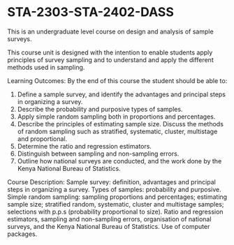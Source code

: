 # STA-2303-STA-2402-DASS
This is an undergraduate level course on design and analysis of sample surveys. 

This course unit is designed with the intention to enable students apply principles of survey
sampling and to understand and apply the different methods used in sampling.

Learning Outcomes:
By the end of this course the student should be able to:

1. Define a sample survey, and identify the advantages and principal steps in organizing a
survey.
2. Describe the probability and purposive types of samples.
3. Apply simple random sampling both in proportions and percentages.
4. Describe the principles of estimating sample size.
Discuss the methods of random sampling such as stratified, systematic, cluster,
multistage and proportional.
6. Determine the ratio and regression estimators.
7. Distinguish between sampling and non-sampling errors.
8. Outline how national surveys are conducted, and the work done by the Kenya National
Bureau of Statistics.

Course Description:
Sample survey: definition, advantages and principal steps in organizing a survey. Types of
samples: probability and purposive. Simple random sampling: sampling proportions and
percentages; estimating sample size; stratified random, systematic, cluster and multistage
samples; selections with p.p.s (probability proportional to size). Ratio and regression estimators,
sampling and non-sampling errors, organisation of national surveys, and the Kenya National
Bureau of Statistics. Use of computer packages.
